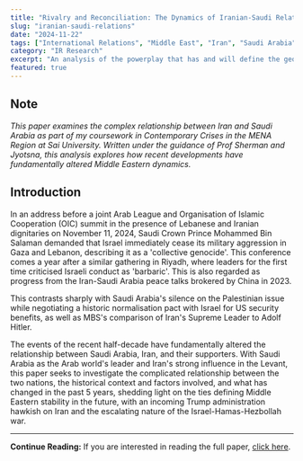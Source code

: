 ```yaml
---
title: "Rivalry and Reconciliation: The Dynamics of Iranian-Saudi Relations"
slug: "iranian-saudi-relations"
date: "2024-11-22"
tags: ["International Relations", "Middle East", "Iran", "Saudi Arabia", "Geopolitics", "Research"]
category: "IR Research"
excerpt: "An analysis of the powerplay that has and will define the geopolitical landscape in the Middle East through Iranian-Saudi dynamics."
featured: true
---
```


## Note

*This paper examines the complex relationship between Iran and Saudi Arabia as part of my coursework in Contemporary Crises in the MENA Region at Sai University. Written under the guidance of Prof Sherman and Jyotsna, this analysis explores how recent developments have fundamentally altered Middle Eastern dynamics.*

## Introduction 

In an address before a joint Arab League and Organisation of Islamic Cooperation (OIC) summit in the presence of Lebanese and Iranian dignitaries on November 11, 2024, Saudi Crown Prince Mohammed Bin Salaman demanded that Israel immediately cease its military aggression in Gaza and Lebanon, describing it as a 'collective genocide'. This conference comes a year after a similar gathering in Riyadh, where leaders for the first time criticised Israeli conduct as 'barbaric'. This is also regarded as progress from the Iran-Saudi Arabia peace talks brokered by China in 2023.

This contrasts sharply with Saudi Arabia's silence on the Palestinian issue while negotiating a historic normalisation pact with Israel for US security benefits, as well as MBS's comparison of Iran's Supreme Leader to Adolf Hitler.

The events of the recent half-decade have fundamentally altered the relationship between Saudi Arabia, Iran, and their supporters. With Saudi Arabia as the Arab world's leader and Iran's strong influence in the Levant, this paper seeks to investigate the complicated relationship between the two nations, the historical context and factors involved, and what has changed in the past 5 years, shedding light on the ties defining Middle Eastern stability in the future, with an incoming Trump administration hawkish on Iran and the escalating nature of the Israel-Hamas-Hezbollah war.

---

**Continue Reading:** If you are interested in reading the full paper, [click here](https://drive.google.com/drive/u/0/folders/1FqCQ6TLnArfWZRDbqNktg5mTJX73P9pB).
